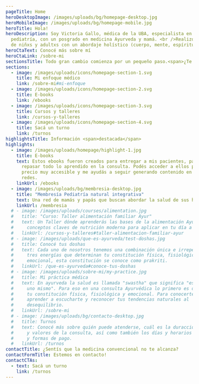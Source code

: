 ```yaml
---
pageTitle: Home
heroDesktopImage: /images/uploads/bg/homepage-desktop.jpg
heroMobileImage: /images/uploads/bg/homepage-mobile.jpg
heroTitle: Hola!
heroDescription: Soy Victoria Gallo, médica de la UBA, especialista en
  pediatría, con un posgrado en medicina Ayurveda y mamá. <br />Realizo atención
  de niñxs y adultxs con un abordaje holístico (cuerpo, mente, espíritu).
heroCtaText: Conocé más sobre mí
heroCtaLink: /sobre-mi
sectionsTitle: Todo gran cambio comienza por un pequeño paso.<span>¿Te animás?</span>
sections:
  - image: /images/uploads/icons/homepage-section-1.svg
    title: Mi enfoque médico
    link: /sobre-mi#mi-enfoque
  - image: /images/uploads/icons/homepage-section-2.svg
    title: E-books
    link: /ebooks
  - image: /images/uploads/icons/homepage-section-3.svg
    title: Cursos y talleres
    link: /cursos-y-talleres
  - image: /images/uploads/icons/homepage-section-4.svg
    title: Sacá un turno
    link: /turnos
highlightsTitle: Información <span>destacada</span>
highlights:
  - image: /images/uploads/homepage/highlight-1.jpg
    title: E-books
    text: Estos ebooks fueron creados para entregar a mis pacientes, para que puedan
      repasar todo lo aprendido en la consulta. Podés acceder a ellos por un
      precio muy accesible y me ayudás a seguir generando contenido en las
      redes.
    linkUrl: /ebooks
  - image: /images/uploads/bg/membresia-desktop.jpg
    title: "Membresía Pediatría natural integrativa"
    text: Una red de mamás y papás que buscan abordar la salud de sus hijos de manera integral y a través de tratamientos naturales. Si consideras que la medicina convencional hace un uso excesivo de medicación y que no toma en cuenta las características individuales de tu hijo o hija, este espacio es para vos.
    linkUrl: /membresia
  # - image: /images/uploads/courses/alimentation.jpg
  #   title: "Curso: Taller alimentación familiar Ayur"
  #   text: Un Taller dónde aprenderás las bases de la alimentación Ayurvédica y
  #     conceptos claves de nutrición moderna para aplicar en tu día a día.
  #   linkUrl: /cursos-y-talleres#taller-alimentacion-familiar-ayur
  # - image: /images/uploads/que-es-ayurveda/test-doshas.jpg
  #   title: Conocé tus doshas
  #   text: Cada uno de nosotros tenemos una combinación única e irrepetible de estas
  #     tres energías que determinan tu constitución física, fisiológica y
  #     emocional, esta constitución se conoce como prakriti.
  #   linkUrl: /que-es-ayurveda#conoce-tus-doshas
  # - image: /images/uploads/sobre-mi/my-practice.jpg
  #   title: Mi práctica médica
  #   text: En ayurveda la salud es llamada "swastha" que significa "establecido en
  #     uno mismo". Para eso en una consulta Ayurvédica lo primero es determinar
  #     tu constitución física, fisiológica y emocional. Para conocerte, para
  #     aprender a escucharte y reconocer tus tendencias naturales al
  #     desequilibrio.
  #   linkUrl: /sobre-mi
  # - image: /images/uploads/bg/contacto-desktop.jpg
  #   title: Turnos
  #   text: Conocé más sobre quién puede atenderse, cuál es la duracción, modalidades
  #     y valores de la consulta, así como también los días y horarios de atención
  #     y formas de pago.
  #   linkUrl: /turnos
contactTitle: ¿Sentís que la medicina convencional no te alcanza?
contactFormTitle: Estemos en contacto!
contactCTAs:
  - text: Sacá un turno
    link: /turnos
---
```

